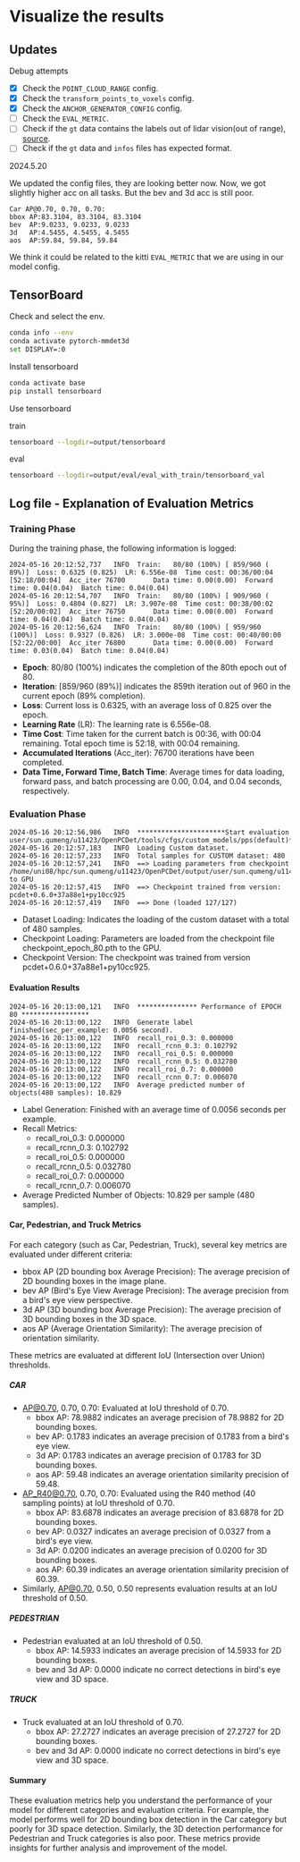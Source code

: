 
# Visualize the results

## Updates

Debug attempts

- [x] Check the `POINT_CLOUD_RANGE` config.
- [x] Check the `transform_points_to_voxels` config.
- [x] Check the `ANCHOR_GENERATOR_CONFIG` config.
- [ ] Check the `EVAL_METRIC`.
- [ ] Check if the `gt` data contains the labels out of lidar vision(out of range), [source](https://github.com/open-mmlab/OpenPCDet/issues/805).
- [ ] Check if the `gt` data and `infos` files has expected format.

2024.5.20

We updated the config files, they are looking better now. Now, we got slightly higher acc on all tasks. But the bev and 3d acc is still poor.

```log
Car AP@0.70, 0.70, 0.70:
bbox AP:83.3104, 83.3104, 83.3104
bev  AP:9.0233, 9.0233, 9.0233
3d   AP:4.5455, 4.5455, 4.5455
aos  AP:59.84, 59.84, 59.84
```

We think it could be related to the kitti `EVAL_METRIC` that we are using in our model config.

## TensorBoard

Check and select the env.

```bash
conda info --env
conda activate pytorch-mmdet3d
set DISPLAY=:0 
```

Install tensorboard

```bash
conda activate base
pip install tensorboard
```

Use tensorboard

train

```bash
tensorboard --logdir=output/tensorboard
```

eval

```bash
tensorboard --logdir=output/eval/eval_with_train/tensorboard_val
```

## Log file - Explanation of Evaluation Metrics

### Training Phase

During the training phase, the following information is logged:

```log
2024-05-16 20:12:52,737   INFO  Train:   80/80 (100%) [ 859/960 ( 89%)]  Loss: 0.6325 (0.825)  LR: 6.556e-08  Time cost: 00:36/00:04 [52:18/00:04]  Acc_iter 76700       Data time: 0.00(0.00)  Forward time: 0.04(0.04)  Batch time: 0.04(0.04)
2024-05-16 20:12:54,707   INFO  Train:   80/80 (100%) [ 909/960 ( 95%)]  Loss: 0.4804 (0.827)  LR: 3.907e-08  Time cost: 00:38/00:02 [52:20/00:02]  Acc_iter 76750       Data time: 0.00(0.00)  Forward time: 0.04(0.04)  Batch time: 0.04(0.04)
2024-05-16 20:12:56,624   INFO  Train:   80/80 (100%) [ 959/960 (100%)]  Loss: 0.9327 (0.826)  LR: 3.000e-08  Time cost: 00:40/00:00 [52:22/00:00]  Acc_iter 76800       Data time: 0.00(0.00)  Forward time: 0.03(0.04)  Batch time: 0.04(0.04)
```

- **Epoch**: 80/80 (100%) indicates the completion of the 80th epoch out of 80.
- **Iteration**: [859/960 (89%)] indicates the 859th iteration out of 960 in the current epoch (89% completion).
- **Loss**: Current loss is 0.6325, with an average loss of 0.825 over the epoch.
- **Learning Rate** (LR): The learning rate is 6.556e-08.
- **Time Cost**: Time taken for the current batch is 00:36, with 00:04 remaining. Total epoch time is 52:18, with 00:04 remaining.
- **Accumulated Iterations** (Acc_iter): 76700 iterations have been completed.
- **Data Time, Forward Time, Batch Time**: Average times for data loading, forward pass, and batch processing are 0.00, 0.04, and 0.04 seconds, respectively.

### Evaluation Phase

```log
2024-05-16 20:12:56,986   INFO  **********************Start evaluation user/sun.qumeng/u11423/OpenPCDet/tools/cfgs/custom_models/pps(default)**********************
2024-05-16 20:12:57,183   INFO  Loading Custom dataset.
2024-05-16 20:12:57,233   INFO  Total samples for CUSTOM dataset: 480
2024-05-16 20:12:57,241   INFO  ==> Loading parameters from checkpoint /home/uni08/hpc/sun.qumeng/u11423/OpenPCDet/output/user/sun.qumeng/u11423/OpenPCDet/tools/cfgs/custom_models/pps/default/ckpt/checkpoint_epoch_80.pth to GPU
2024-05-16 20:12:57,415   INFO  ==> Checkpoint trained from version: pcdet+0.6.0+37a88e1+py10cc925
2024-05-16 20:12:57,419   INFO  ==> Done (loaded 127/127)
```

- Dataset Loading: Indicates the loading of the custom dataset with a total of 480 samples.
- Checkpoint Loading: Parameters are loaded from the checkpoint file checkpoint_epoch_80.pth to the GPU.
- Checkpoint Version: The checkpoint was trained from version pcdet+0.6.0+37a88e1+py10cc925.

#### Evaluation Results

```log
2024-05-16 20:13:00,121   INFO  *************** Performance of EPOCH 80 *****************
2024-05-16 20:13:00,122   INFO  Generate label finished(sec_per_example: 0.0056 second).
2024-05-16 20:13:00,122   INFO  recall_roi_0.3: 0.000000
2024-05-16 20:13:00,122   INFO  recall_rcnn_0.3: 0.102792
2024-05-16 20:13:00,122   INFO  recall_roi_0.5: 0.000000
2024-05-16 20:13:00,122   INFO  recall_rcnn_0.5: 0.032780
2024-05-16 20:13:00,122   INFO  recall_roi_0.7: 0.000000
2024-05-16 20:13:00,122   INFO  recall_rcnn_0.7: 0.006070
2024-05-16 20:13:00,122   INFO  Average predicted number of objects(480 samples): 10.829
```

- Label Generation: Finished with an average time of 0.0056 seconds per example.
- Recall Metrics:
  - recall_roi_0.3: 0.000000
  - recall_rcnn_0.3: 0.102792
  - recall_roi_0.5: 0.000000
  - recall_rcnn_0.5: 0.032780
  - recall_roi_0.7: 0.000000
  - recall_rcnn_0.7: 0.006070
- Average Predicted Number of Objects: 10.829 per sample (480 samples).

#### Car, Pedestrian, and Truck Metrics

For each category (such as Car, Pedestrian, Truck), several key metrics are evaluated under different criteria:

- bbox AP (2D bounding box Average Precision): The average precision of 2D bounding boxes in the image plane.
- bev AP (Bird's Eye View Average Precision): The average precision from a bird's eye view perspective.
- 3d AP (3D bounding box Average Precision): The average precision of 3D bounding boxes in the 3D space.
- aos AP (Average Orientation Similarity): The average precision of orientation similarity.

These metrics are evaluated at different IoU (Intersection over Union) thresholds.

##### CAR

- AP@0.70, 0.70, 0.70: Evaluated at IoU threshold of 0.70.
  - bbox AP: 78.9882 indicates an average precision of 78.9882 for 2D bounding boxes.
  - bev AP: 0.1783 indicates an average precision of 0.1783 from a bird's eye view.
  - 3d AP: 0.1783 indicates an average precision of 0.1783 for 3D bounding boxes.
  - aos AP: 59.48 indicates an average orientation similarity precision of 59.48.
- AP_R40@0.70, 0.70, 0.70: Evaluated using the R40 method (40 sampling points) at IoU threshold of 0.70.
  - bbox AP: 83.6878 indicates an average precision of 83.6878 for 2D bounding boxes.
  - bev AP: 0.0327 indicates an average precision of 0.0327 from a bird's eye view.
  - 3d AP: 0.0200 indicates an average precision of 0.0200 for 3D bounding boxes.
  - aos AP: 60.39 indicates an average orientation similarity precision of 60.39.
- Similarly, AP@0.70, 0.50, 0.50 represents evaluation results at an IoU threshold of 0.50.

##### PEDESTRIAN

- Pedestrian evaluated at an IoU threshold of 0.50.
  - bbox AP: 14.5933 indicates an average precision of 14.5933 for 2D bounding boxes.
  - bev and 3d AP: 0.0000 indicate no correct detections in bird's eye view and 3D space.

##### TRUCK

- Truck evaluated at an IoU threshold of 0.70.
  - bbox AP: 27.2727 indicates an average precision of 27.2727 for 2D bounding boxes.
  - bev and 3d AP: 0.0000 indicate no correct detections in bird's eye view and 3D space.

#### Summary

These evaluation metrics help you understand the performance of your model for different categories and evaluation criteria. For example, the model performs well for 2D bounding box detection in the Car category but poorly for 3D space detection. Similarly, the 3D detection performance for Pedestrian and Truck categories is also poor. These metrics provide insights for further analysis and improvement of the model.